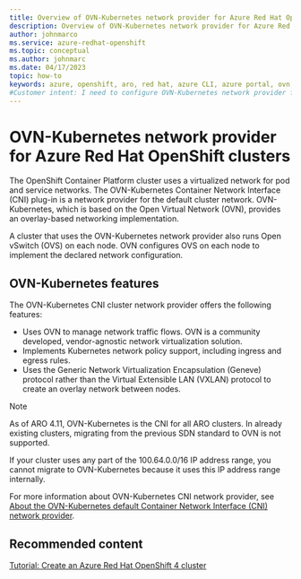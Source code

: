 ```yaml
---
title: Overview of OVN-Kubernetes network provider for Azure Red Hat OpenShift clusters
description: Overview of OVN-Kubernetes network provider for Azure Red Hat OpenShift clusters.
author: johnmarco
ms.service: azure-redhat-openshift
ms.topic: conceptual
ms.author: johnmarc
ms.date: 04/17/2023
topic: how-to
keywords: azure, openshift, aro, red hat, azure CLI, azure portal, ovn, ovn-kubernetes, CNI, Container Network Interface
#Customer intent: I need to configure OVN-Kubernetes network provider for Azure Red Hat OpenShift clusters.
---
```


# OVN-Kubernetes network provider for Azure Red Hat OpenShift clusters

The OpenShift Container Platform cluster uses a virtualized network for pod and service networks. The OVN-Kubernetes Container Network Interface (CNI) plug-in is a network provider for the default cluster network. OVN-Kubernetes, which is based on the Open Virtual Network (OVN), provides an overlay-based networking implementation. 

A cluster that uses the OVN-Kubernetes network provider also runs Open vSwitch (OVS) on each node. OVN configures OVS on each node to implement the declared network configuration.

## OVN-Kubernetes features

The OVN-Kubernetes CNI cluster network provider offers the following features:

* Uses OVN to manage network traffic flows. OVN is a community developed, vendor-agnostic network virtualization solution.
* Implements Kubernetes network policy support, including ingress and egress rules.
* Uses the Generic Network Virtualization Encapsulation (Geneve) protocol rather than the Virtual Extensible LAN (VXLAN) protocol to create an overlay network between nodes.

> [!NOTE]
> As of ARO 4.11, OVN-Kubernetes is the CNI for all ARO clusters. In already existing clusters, migrating from the previous SDN standard to OVN is not supported.
> 
> If your cluster uses any part of the 100.64.0.0/16 IP address range, you cannot migrate to OVN-Kubernetes because it uses this IP address range internally.

For more information about OVN-Kubernetes CNI network provider, see [About the OVN-Kubernetes default Container Network Interface (CNI) network provider](https://docs.openshift.com/container-platform/latest/networking/ovn_kubernetes_network_provider/about-ovn-kubernetes.html).

## Recommended content

[Tutorial: Create an Azure Red Hat OpenShift 4 cluster](create-cluster.md)
